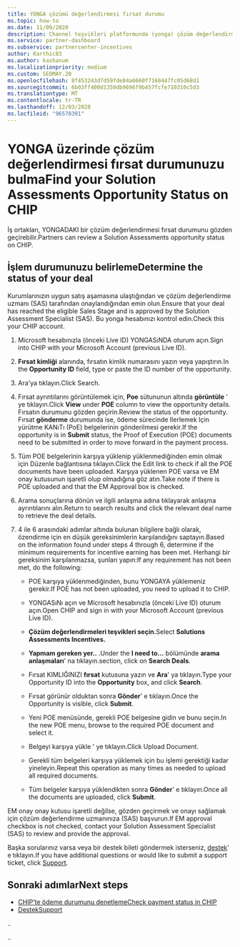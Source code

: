 ```yaml
---
title: YONGA çözümü değerlendirmesi fırsat durumu
ms.topic: how-to
ms.date: 11/09/2020
description: Channel teşvikleri platformunda (yonga) çözüm değerlendirmesi fırsat durumunuzu bulmayı öğrenin.
ms.service: partner-dashboard
ms.subservice: partnercenter-incentives
author: Karthic83
ms.author: kashanum
ms.localizationpriority: medium
ms.custom: SEOMAY.20
ms.openlocfilehash: 8f453243d7d59fde84a6660f7160447fc05d68d1
ms.sourcegitcommit: 6b03ff400d1350db9696f9b457fcfe710310c5d3
ms.translationtype: MT
ms.contentlocale: tr-TR
ms.lasthandoff: 12/03/2020
ms.locfileid: "96570391"
---
```

# <a name="find-your-solution-assessments-opportunity-status-on-chip"></a><span data-ttu-id="4bb76-103">YONGA üzerinde çözüm değerlendirmesi fırsat durumunuzu bulma</span><span class="sxs-lookup"><span data-stu-id="4bb76-103">Find your Solution Assessments Opportunity Status on CHIP</span></span>

<span data-ttu-id="4bb76-104">İş ortakları, YONGADAKI bir çözüm değerlendirmesi fırsat durumunu gözden geçirebilir.</span><span class="sxs-lookup"><span data-stu-id="4bb76-104">Partners can review a Solution Assessments opportunity status on CHIP.</span></span>

## <a name="determine-the-status-of-your-deal"></a><span data-ttu-id="4bb76-105">İşlem durumunuzu belirleme</span><span class="sxs-lookup"><span data-stu-id="4bb76-105">Determine the status of your deal</span></span>

<span data-ttu-id="4bb76-106">Kurumlarınızın uygun satış aşamasına ulaştığından ve çözüm değerlendirme uzmanı (SAS) tarafından onaylandığından emin olun.</span><span class="sxs-lookup"><span data-stu-id="4bb76-106">Ensure that your deal has reached the eligible Sales Stage and is approved by the Solution Assessment Specialist (SAS).</span></span> <span data-ttu-id="4bb76-107">Bu yonga hesabınızı kontrol edin.</span><span class="sxs-lookup"><span data-stu-id="4bb76-107">Check this your CHIP account.</span></span>

1. <span data-ttu-id="4bb76-108">Microsoft hesabınızla (önceki Live ID) YONGASıNDA oturum açın.</span><span class="sxs-lookup"><span data-stu-id="4bb76-108">Sign into CHIP with your Microsoft Account (previous Live ID).</span></span>
1. <span data-ttu-id="4bb76-109">**Fırsat kimliği** alanında, fırsatın kimlik numarasını yazın veya yapıştırın.</span><span class="sxs-lookup"><span data-stu-id="4bb76-109">In the **Opportunity ID** field, type or paste the ID number of the opportunity.</span></span>
3. <span data-ttu-id="4bb76-110">Ara'ya tıklayın.</span><span class="sxs-lookup"><span data-stu-id="4bb76-110">Click Search.</span></span>

1. <span data-ttu-id="4bb76-111">Fırsat ayrıntılarını görüntülemek için, **Poe** sütununun altında **görüntüle** ' ye tıklayın.</span><span class="sxs-lookup"><span data-stu-id="4bb76-111">Click **View** under **POE** column to view the opportunity details.</span></span> <span data-ttu-id="4bb76-112">Fırsatın durumunu gözden geçirin.</span><span class="sxs-lookup"><span data-stu-id="4bb76-112">Review the status of the opportunity.</span></span> <span data-ttu-id="4bb76-113">Fırsat **gönderme** durumunda ise, ödeme sürecinde Ilerlemek Için yürütme KANıTı (PoE) belgelerinin gönderilmesi gerekir.</span><span class="sxs-lookup"><span data-stu-id="4bb76-113">If the opportunity is in **Submit** status, the Proof of Execution (POE) documents need to be submitted in order to move forward in the payment process.</span></span>
 
1. <span data-ttu-id="4bb76-114">Tüm POE belgelerinin karşıya yüklenip yüklenmediğinden emin olmak için Düzenle bağlantısına tıklayın.</span><span class="sxs-lookup"><span data-stu-id="4bb76-114">Click the Edit link to check if all the POE documents have been uploaded.</span></span> <span data-ttu-id="4bb76-115">Karşıya yüklenen POE varsa ve EM onay kutusunun işaretli olup olmadığına göz atın.</span><span class="sxs-lookup"><span data-stu-id="4bb76-115">Take note if there is POE uploaded and that the EM Approval box is checked.</span></span>
 
1. <span data-ttu-id="4bb76-116">Arama sonuçlarına dönün ve ilgili anlaşma adına tıklayarak anlaşma ayrıntılarını alın.</span><span class="sxs-lookup"><span data-stu-id="4bb76-116">Return to search results and click the relevant deal name to retrieve the deal details.</span></span> 

1. <span data-ttu-id="4bb76-117">4 ile 6 arasındaki adımlar altında bulunan bilgilere bağlı olarak, özendirme için en düşük gereksinimlerin karşılandığını saptayın.</span><span class="sxs-lookup"><span data-stu-id="4bb76-117">Based on the information found under steps 4 through 6, determine if the minimum requirements for incentive earning has been met.</span></span> <span data-ttu-id="4bb76-118">Herhangi bir gereksinim karşılanmazsa, şunları yapın:</span><span class="sxs-lookup"><span data-stu-id="4bb76-118">If any requirement has not been met, do the following:</span></span>
 
     - <span data-ttu-id="4bb76-119">POE karşıya yüklenmediğinden, bunu YONGAYA yüklemeniz gerekir.</span><span class="sxs-lookup"><span data-stu-id="4bb76-119">If POE has not been uploaded, you need to upload it to CHIP.</span></span>
 
     - <span data-ttu-id="4bb76-120">YONGASıNı açın ve Microsoft hesabınızla (önceki Live ID) oturum açın.</span><span class="sxs-lookup"><span data-stu-id="4bb76-120">Open CHIP and sign in with your Microsoft Account (previous Live ID).</span></span>
 
     - <span data-ttu-id="4bb76-121">**Çözüm değerlendirmeleri teşvikleri seçin.**</span><span class="sxs-lookup"><span data-stu-id="4bb76-121">Select **Solutions Assessments Incentives.**</span></span>

     - <span data-ttu-id="4bb76-122">**Yapmam gereken yer..** .</span><span class="sxs-lookup"><span data-stu-id="4bb76-122">Under the **I need to…**</span></span> <span data-ttu-id="4bb76-123">bölümünde **arama anlaşmaları**' na tıklayın.</span><span class="sxs-lookup"><span data-stu-id="4bb76-123">section, click on **Search Deals**.</span></span>

     - <span data-ttu-id="4bb76-124">Fırsat KIMLIĞINIZI **fırsat** kutusuna yazın ve **Ara**' ya tıklayın.</span><span class="sxs-lookup"><span data-stu-id="4bb76-124">Type your Opportunity ID into the **Opportunity** box, and click **Search**.</span></span>

     - <span data-ttu-id="4bb76-125">Fırsat görünür olduktan sonra **Gönder**' e tıklayın.</span><span class="sxs-lookup"><span data-stu-id="4bb76-125">Once the Opportunity is visible, click **Submit**.</span></span>
  
     - <span data-ttu-id="4bb76-126">Yeni POE menüsünde, gerekli POE belgesine gidin ve bunu seçin.</span><span class="sxs-lookup"><span data-stu-id="4bb76-126">In the new POE menu, browse to the required POE document and select it.</span></span>

     - <span data-ttu-id="4bb76-127">Belgeyi karşıya yükle ' ye tıklayın.</span><span class="sxs-lookup"><span data-stu-id="4bb76-127">Click Upload Document.</span></span>

     - <span data-ttu-id="4bb76-128">Gerekli tüm belgeleri karşıya yüklemek için bu işlemi gerektiği kadar yineleyin.</span><span class="sxs-lookup"><span data-stu-id="4bb76-128">Repeat this operation as many times as needed to upload all required documents.</span></span>

     - <span data-ttu-id="4bb76-129">Tüm belgeler karşıya yüklendikten sonra **Gönder**' e tıklayın.</span><span class="sxs-lookup"><span data-stu-id="4bb76-129">Once all the documents are uploaded, click **Submit**.</span></span>

<span data-ttu-id="4bb76-130">EM onay onay kutusu işaretli değilse, gözden geçirmek ve onayı sağlamak için çözüm değerlendirme uzmanınıza (SAS) başvurun.</span><span class="sxs-lookup"><span data-stu-id="4bb76-130">If EM approval checkbox is not checked, contact your Solution Assessment Specialist (SAS) to review and provide the approval.</span></span>
 
<span data-ttu-id="4bb76-131">Başka sorularınız varsa veya bir destek bileti göndermek isterseniz, [destek](report-problems-with-partner-center.md)' e tıklayın.</span><span class="sxs-lookup"><span data-stu-id="4bb76-131">If you have additional questions or would like to submit a support ticket, click [Support](report-problems-with-partner-center.md).</span></span>

## <a name="next-steps"></a><span data-ttu-id="4bb76-132">Sonraki adımlar</span><span class="sxs-lookup"><span data-stu-id="4bb76-132">Next steps</span></span>

- [<span data-ttu-id="4bb76-133">CHIP’te ödeme durumunu denetleme</span><span class="sxs-lookup"><span data-stu-id="4bb76-133">Check payment status in CHIP</span></span>](chip-payment-status.md)
- [<span data-ttu-id="4bb76-134">Destek</span><span class="sxs-lookup"><span data-stu-id="4bb76-134">Support</span></span>](report-problems-with-partner-center.md)

<span data-ttu-id="4bb76-135">.</span><span class="sxs-lookup"><span data-stu-id="4bb76-135">.</span></span>




<span data-ttu-id="4bb76-136">.</span><span class="sxs-lookup"><span data-stu-id="4bb76-136">.</span></span>





